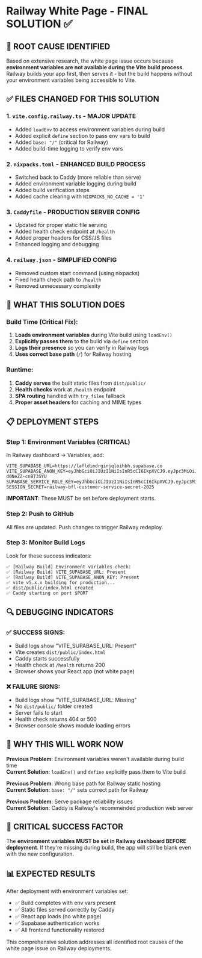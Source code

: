 # Railway White Page - FINAL SOLUTION ✅

## 🎯 ROOT CAUSE IDENTIFIED
Based on extensive research, the white page issue occurs because **environment variables are not available during the Vite build process**. Railway builds your app first, then serves it - but the build happens without your environment variables being accessible to Vite.

## ✅ FILES CHANGED FOR THIS SOLUTION

### 1. **`vite.config.railway.ts`** - MAJOR UPDATE
- Added `loadEnv` to access environment variables during build
- Added explicit `define` section to pass env vars to build
- Added `base: "/"` (critical for Railway)
- Added build-time logging to verify env vars

### 2. **`nixpacks.toml`** - ENHANCED BUILD PROCESS
- Switched back to Caddy (more reliable than serve)
- Added environment variable logging during build
- Added build verification steps
- Added cache clearing with `NIXPACKS_NO_CACHE = '1'`

### 3. **`Caddyfile`** - PRODUCTION SERVER CONFIG
- Updated for proper static file serving
- Added health check endpoint at `/health`
- Added proper headers for CSS/JS files
- Enhanced logging and debugging

### 4. **`railway.json`** - SIMPLIFIED CONFIG
- Removed custom start command (using nixpacks)
- Fixed health check path to `/health`
- Removed unnecessary complexity

## 🚀 WHAT THIS SOLUTION DOES

### Build Time (Critical Fix):
1. **Loads environment variables** during Vite build using `loadEnv()`
2. **Explicitly passes them** to the build via `define` section
3. **Logs their presence** so you can verify in Railway logs
4. **Uses correct base path** (`/`) for Railway hosting

### Runtime:
1. **Caddy serves** the built static files from `dist/public/`
2. **Health checks** work at `/health` endpoint
3. **SPA routing** handled with `try_files` fallback
4. **Proper asset headers** for caching and MIME types

## 📋 DEPLOYMENT STEPS

### Step 1: Environment Variables (CRITICAL)
In Railway dashboard → Variables, add:
```
VITE_SUPABASE_URL=https://lafldimdrginjqloihbh.supabase.co
VITE_SUPABASE_ANON_KEY=eyJhbGciOiJIUzI1NiIsInR5cCI6IkpXVCJ9.eyJpc3MiOiJzdXBhYmFzZSIsInJlZiI6ImxhZmxkaW1kcmdpbmpxbG9paWJoIiwicm9sZSI6ImFub24iLCJpYXQiOjE3NTMyODk0MzcsImV4cCI6MjA2ODg2NTQzN30.odt1bQ6leB_wWSVV4emTt5bpNts-d0NeZZ-cnBT3SYU
SUPABASE_SERVICE_ROLE_KEY=eyJhbGciOiJIUzI1NiIsInR5cCI6IkpXVCJ9.eyJpc3MiOiJzdXBhYmFzZSIsInJlZiI6ImxhZmxkaW1kcmdpbmpxbG9paWJoIiwicm9sZSI6InNlcnZpY2Vfcm9sZSIsImlhdCI6MTc1MzI4OTQzNywiZXhwIjoyMDY4ODY1NDM3fQ.TDcqHBm6LLn_bE8KJMdxrYpE_KU9vw2LYN6L4UByOTU
SESSION_SECRET=railway-bfl-customer-service-secret-2025
```

**IMPORTANT**: These MUST be set before deployment starts.

### Step 2: Push to GitHub
All files are updated. Push changes to trigger Railway redeploy.

### Step 3: Monitor Build Logs
Look for these success indicators:
```
✅ [Railway Build] Environment variables check:
✅ [Railway Build] VITE_SUPABASE_URL: Present
✅ [Railway Build] VITE_SUPABASE_ANON_KEY: Present
✅ vite v5.x.x building for production...
✅ dist/public/index.html created
✅ Caddy starting on port $PORT
```

## 🔍 DEBUGGING INDICATORS

### ✅ SUCCESS SIGNS:
- Build logs show "VITE_SUPABASE_URL: Present"
- Vite creates `dist/public/index.html` 
- Caddy starts successfully
- Health check at `/health` returns 200
- Browser shows your React app (not white page)

### ❌ FAILURE SIGNS:
- Build logs show "VITE_SUPABASE_URL: Missing"
- No `dist/public/` folder created
- Server fails to start
- Health check returns 404 or 500
- Browser console shows module loading errors

## 🎯 WHY THIS WILL WORK NOW

**Previous Problem**: Environment variables weren't available during build time  
**Current Solution**: `loadEnv()` and `define` explicitly pass them to Vite build

**Previous Problem**: Wrong base path for Railway static hosting  
**Current Solution**: `base: "/"` sets correct path for Railway

**Previous Problem**: Serve package reliability issues  
**Current Solution**: Caddy is Railway's recommended production web server

## 🚨 CRITICAL SUCCESS FACTOR

The **environment variables MUST be set in Railway dashboard BEFORE deployment**. If they're missing during build, the app will still be blank even with the new configuration.

## 📊 EXPECTED RESULTS

After deployment with environment variables set:
- ✅ Build completes with env vars present
- ✅ Static files served correctly by Caddy  
- ✅ React app loads (no white page)
- ✅ Supabase authentication works
- ✅ All frontend functionality restored

This comprehensive solution addresses all identified root causes of the white page issue on Railway deployments.